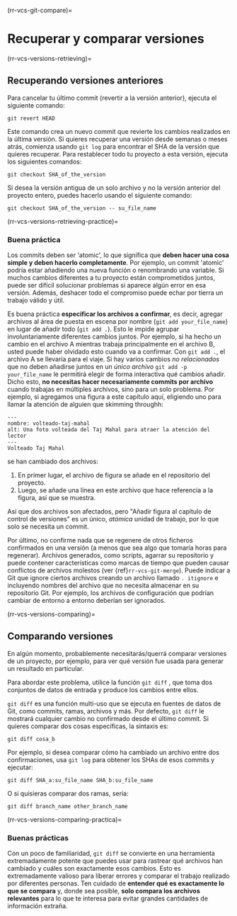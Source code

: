 (rr-vcs-git-compare)=
# Recuperar y comparar versiones

(rr-vcs-versions-retrieving)=
## Recuperando versiones anteriores

Para cancelar tu último commit (revertir a la versión anterior), ejecuta el siguiente comando:
```
git revert HEAD
```

Este comando crea un nuevo commit que revierte los cambios realizados en la última versión. Si quieres recuperar una versión desde semanas o meses atrás, comienza usando `git log` para encontrar el SHA de la versión que quieres recuperar. Para restablecer todo tu proyecto a esta versión, ejecuta los siguientes comandos:

```
git checkout SHA_of_the_version
```

Si desea la versión antigua de un solo archivo y no la versión anterior del proyecto entero, puedes hacerlo usando el siguiente comando:

 ```
 git checkout SHA_of_the_version -- su_file_name
 ```

(rr-vcs-versions-retrieving-practice)=
### Buena práctica

Los commits deben ser 'atomic', lo que significa que **deben hacer una cosa simple y deben hacerlo completamente**. Por ejemplo, un commit 'atomic' podría estar añadiendo una nueva función o renombrando una variable. Si muchos cambios diferentes a tu proyecto están comprometidos juntos, puede ser difícil solucionar problemas si aparece algún error en esa versión. Además, deshacer todo el compromiso puede echar por tierra un trabajo válido y útil.

Es buena práctica **especificar los archivos a confirmar**, es decir, agregar archivos al área de puesta en escena por nombre (`git add your_file_name`) en lugar de añadir todo (`git add .`). Esto le impide agrupar involuntariamente diferentes cambios juntos. Por ejemplo, si ha hecho un cambio en el archivo A mientras trabaja principalmente en el archivo B, usted puede haber olvidado esto cuando va a confirmar. Con `git add .`, el archivo A se llevaría para el viaje. Si hay varios cambios *no relacionados* que no deben añadirse juntos en un *único archivo* `git add -p your_file_name` le permitirá elegir de forma interactiva qué cambios añadir. Dicho esto, **no necesitas hacer necesariamente commits por archivo** cuando trabajas en múltiples archivos, sino para un solo problema. Por ejemplo, si agregamos una figura a este capítulo aquí, eligiendo uno para llamar la atención de alguien que skimming throughh:

```{figure} ../../figures/flipped-taj-mahal.png
---
nombre: volteado-taj-mahal
alt: Una foto volteada del Taj Mahal para atraer la atención del lector
---
Volteado Taj Mahal
```

se han cambiado dos archivos:

1. En primer lugar, el archivo de figura se añade en el repositorio del proyecto.
2. Luego, se añade una línea en este archivo que hace referencia a la figura, así que se muestra.

Así que dos archivos son afectados, pero "Añadir figura al capítulo de control de versiones" es un único, *atómica* unidad de trabajo, por lo que solo se necesita un commit.

Por último, no confirme nada que se regenere de otros ficheros confirmados en una versión (a menos que sea algo que tomaría horas para regenerar). Archivos generados, como scripts, agarrar su repositorio y puede contener características como marcas de tiempo que pueden causar conflictos de archivos molestos (ver {ref}`rr-vcs-git-merge`). Puede indicar a Git que ignore ciertos archivos creando un archivo llamado `. itignore` e incluyendo nombres del archivo que no necesita almacenar en su repositorio Git. Por ejemplo, los archivos de configuración que podrían cambiar de entorno a entorno deberían ser ignorados.

(rr-vcs-versions-comparing)=
## Comparando versiones

En algún momento, probablemente necesitarás/querrá comparar versiones de un proyecto, por ejemplo, para ver qué versión fue usada para generar un resultado en particular.

Para abordar este problema, utilice la función `git diff` , que toma dos conjuntos de datos de entrada y produce los cambios entre ellos.

`git diff` es una función multi-uso que se ejecuta en fuentes de datos de Git, como commits, ramas, archivos y más. Por defecto, `git diff` le mostrará cualquier cambio no confirmado desde el último commit. Si quieres comparar dos cosas específicas, la sintaxis es:

```
git diff cosa_b
```

Por ejemplo, si desea comparar cómo ha cambiado un archivo entre dos confirmaciones, usa `git log` para obtener los SHAs de esos commits y ejecutar:

```
git diff SHA_a:su_file_name SHA_b:su_file_name
```

O si quisieras comparar dos ramas, sería:

```
git diff branch_name other_branch_name
```

(rr-vcs-versions-comparing-practica)=
### Buenas prácticas

Con un poco de familiaridad, `git diff` se convierte en una herramienta extremadamente potente que puedes usar para rastrear qué archivos han cambiado y cuáles son exactamente esos cambios. Esto es extremadamente valioso para liberar errores y comparar el trabajo realizado por diferentes personas. Ten cuidado de **entender qué es exactamente lo que se compara** y, donde sea posible, **solo compara los archivos relevantes** para lo que te interesa para evitar grandes cantidades de información extraña.

